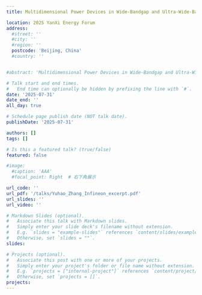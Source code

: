 ```yaml
---
title: Multidimensional Power Devices in Wide-Bandgap and Ultra-Wide-Bandgap Semiconductors

location: 2025 YanXi Energy Forum
address:
  #street: ''
  #city: ''
  #region: ''
  postcode: 'Beijing, China'
  #country: ''


#abstract: 'Multidimensional Power Devices in Wide-Bandgap and Ultra-Wide-Bandgap Semiconductors'

# Talk start and end times.
#   End time can optionally be hidden by prefixing the line with `#`.
date: '2025-07-31'
date_end: ''
all_day: true

# Schedule page publish date (NOT talk date).
publishDate: '2025-07-31'

authors: []
tags: []

# Is this a featured talk? (true/false)
featured: false

#image:
  #caption: 'AAA'
  #focal_point: Right  # 右下角展示

url_code: ''
url_pdf: '/talks/Yuhao_Zhang_Infineon_excerpt.pdf'
url_slides: ''
url_video: ''

# Markdown Slides (optional).
#   Associate this talk with Markdown slides.
#   Simply enter your slide deck's filename without extension.
#   E.g. `slides = "example-slides"` references `content/slides/example-slides.md`.
#   Otherwise, set `slides = ""`.
slides:

# Projects (optional).
#   Associate this post with one or more of your projects.
#   Simply enter your project's folder or file name without extension.
#   E.g. `projects = ["internal-project"]` references `content/project/deep-learning/index.md`.
#   Otherwise, set `projects = []`.
projects:
---
```

